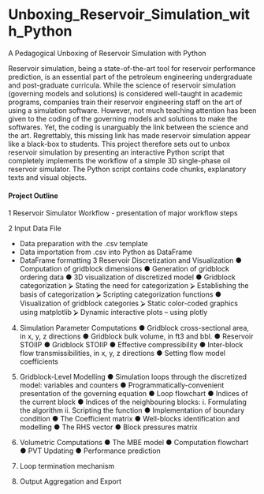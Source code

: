 # Unboxing_Reservoir_Simulation_with_Python
 A Pedagogical Unboxing of Reservoir Simulation with Python
   
Reservoir simulation, being a state-of-the-art tool for reservoir performance prediction, is an essential part of the petroleum engineering undergraduate and post-graduate curricula. While the science of reservoir simulation (governing models and solutions) is considered well-taught in academic programs, companies train their reservoir engineering staff on the art of using a simulation software. However, not much teaching attention has been given to the coding of the governing models and solutions to make the softwares. Yet, the coding is unarguably the link between the science and the art.  Regrettably, this missing link has made reservoir simulation appear like a black-box to students. This project therefore sets out to unbox reservoir simulation by presenting an interactive Python script that completely implements the workflow of a simple 3D single-phase oil reservoir simulator. The Python script contains code chunks, explanatory texts and visual objects.
  
#### Project Outline
1	Reservoir Simulator Workflow - presentation of major workflow steps
   
2	Input Data File
 +	Data preparation with the .csv template
 +	Data importation from .csv into Python as DataFrame
 +	DataFrame formatting
3	Reservoir Discretization and Visualization
 ●	Computation of gridblock dimensions
 ●	Generation of gridblock ordering data
 ●	3D visualization of discretized model
●	Gridblock categorization
⮚	Stating the need for categorization
⮚	Establishing the basis of categorization
⮚	Scripting categorization functions
●	Visualization of gridblock categories
⮚	Static color-coded graphics using matplotlib
⮚	Dynamic interactive plots – using plotly

4.	Simulation Parameter Computations
●	Gridblock cross-sectional area, in x, y, z directions
●	Gridblock bulk volume, in ft3 and bbl.
●	Reservoir STOIIP
●	Gridblock STOIIP
●	Effective compressibility
●	Inter-block flow transmissibilities, in x, y, z directions
●	Setting flow model coefficients

5.	Gridblock-Level Modelling
●	Simulation loops through the discretized model: variables and counters
●	Programmatically-convenient presentation of the governing equation
●	Loop flowchart
●	Indices of the current block
●	Indices of the neighbouring blocks:
i.	Formulating the algorithm
ii.	Scripting the function
●	Implementation of boundary condition
●	The Coefficient matrix
●	Well-blocks identification and modelling
●	The RHS vector
●	Block pressures matrix

6.	Volumetric Computations
●	The MBE model
●	Computation flowchart
●	PVT Updating
●	Performance prediction

7.	Loop termination mechanism

8.	Output Aggregation and Export
  
